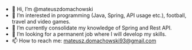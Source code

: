 - 👋 Hi, I’m @mateuszdomachowski
- 👀 I’m interested in programming (Java, Spring, API usage etc.), football, travel and video games.
- 🌱 I’m currently consolidate my knowledge of Spring and Rest API.
- 💞️ I’m looking for a permanent job where I will develop my skills.
- 📫 How to reach me: mateusz.domachowski93@gmail.com

<!---
mateuszdomachowski/mateuszdomachowski is a ✨ special ✨ repository because its `README.md` (this file) appears on your GitHub profile.
You can click the Preview link to take a look at your changes.
--->
